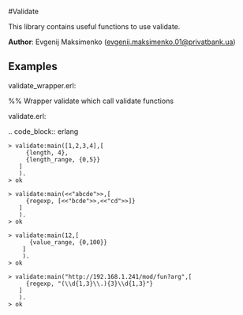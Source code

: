 #Validate

This library contains useful functions to use validate.

**Author**: Evgenij Maksimenko (evgenij.maksimenko.01@privatbank.ua)

Examples
--------

validate_wrapper.erl:

%% Wrapper validate which call validate functions

validate.erl:

.. code_block:: erlang

    > validate:main([1,2,3,4],[
         {length, 4},
         {length_range, {0,5}}
       ]
       ).
    > ok
    
    > validate:main(<<"abcde">>,[
         {regexp, [<<"bcde">>,<<"cd">>]}
       ]
       ).
    > ok
    
    > validate:main(12,[
          {value_range, {0,100}}
        ]
        ).
    > ok
    
    > validate:main("http://192.168.1.241/mod/fun?arg",[
         {regexp, "(\\d{1,3}\\.){3}\\d{1,3}"}
       ]
       ).
    > ok

